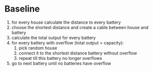 # Baseline
1. for every house calculate the distance to every battery
2. choose the shortest distance and create a cable between house and battery
3. calculate the total output for every battery
4. for every battery with overflow (total output > capacity):
    1. pick random house
    2. connect it to the shortest distance battery without overflow
    3. repeat till this battery no longer overflows
5. go to next battery until no batteries have overflow
